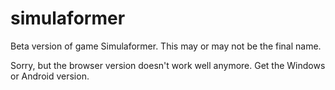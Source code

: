 # simulaformer
Beta version of game Simulaformer. This may or may not be the final name.

Sorry, but the browser version doesn't work well anymore. Get the Windows or Android version.
